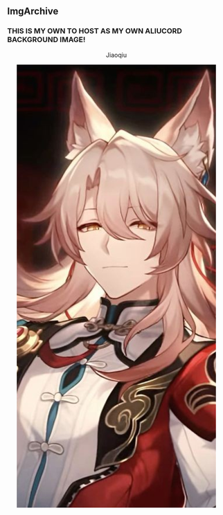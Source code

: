 ## ImgArchive
### THIS IS MY OWN TO HOST AS MY OWN ALIUCORD BACKGROUND IMAGE!
<p align=center>Jiaoqiu</p>
<p align=center><img src="Jiaoqiu.png"></p>
